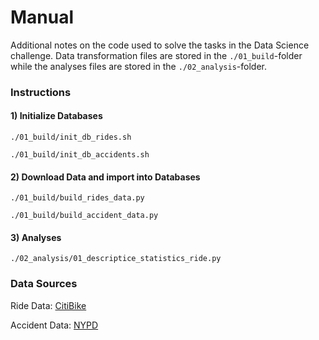 # Manual
Additional notes on the code used to solve the tasks in the Data Science challenge. 
Data transformation files are stored in the `./01_build`-folder while the analyses files
are stored in the `./02_analysis`-folder.


### Instructions

#### 1) Initialize Databases
`./01_build/init_db_rides.sh`

`./01_build/init_db_accidents.sh`

#### 2) Download Data and import into Databases
`./01_build/build_rides_data.py`

`./01_build/build_accident_data.py`

#### 3) Analyses
`./02_analysis/01_descriptice_statistics_ride.py`


### Data Sources

Ride Data: [CitiBike](https://s3.amazonaws.com/tripdata/index.html)

Accident Data: [NYPD](https://data.cityofnewyork.us/Public-Safety/Motor-Vehicle-Collisions-Crashes/h9gi-nx95/data_preview)